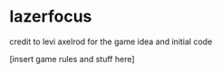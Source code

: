 # lazerfocus
credit to levi axelrod for the game idea and initial code

[insert game rules and stuff here]
